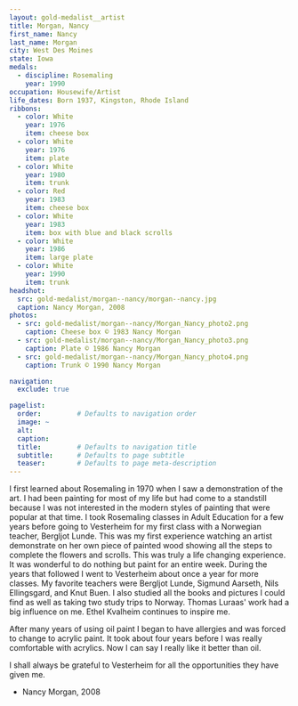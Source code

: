 ```yaml
---
layout: gold-medalist__artist
title: Morgan, Nancy
first_name: Nancy
last_name: Morgan
city: West Des Moines
state: Iowa
medals: 
  - discipline: Rosemaling
    year: 1990
occupation: Housewife/Artist
life_dates: Born 1937, Kingston, Rhode Island
ribbons:
  - color: White
    year: 1976
    item: cheese box
  - color: White
    year: 1976
    item: plate
  - color: White
    year: 1980
    item: trunk
  - color: Red
    year: 1983
    item: cheese box
  - color: White
    year: 1983
    item: box with blue and black scrolls
  - color: White
    year: 1986
    item: large plate
  - color: White
    year: 1990
    item: trunk
headshot:
  src: gold-medalist/morgan--nancy/morgan--nancy.jpg
  caption: Nancy Morgan, 2008
photos:
  - src: gold-medalist/morgan--nancy/Morgan_Nancy_photo2.png
    caption: Cheese box © 1983 Nancy Morgan
  - src: gold-medalist/morgan--nancy/Morgan_Nancy_photo3.png
    caption: Plate © 1986 Nancy Morgan
  - src: gold-medalist/morgan--nancy/Morgan_Nancy_photo4.png
    caption: Trunk © 1990 Nancy Morgan

navigation:
  exclude: true

pagelist:
  order:         # Defaults to navigation order  
  image: ~
  alt:
  caption:
  title:         # Defaults to navigation title
  subtitle:      # Defaults to page subtitle
  teaser:        # Defaults to page meta-description  
---
```

I first learned about Rosemaling in 1970 when I saw a demonstration of the art.  I had been painting for most of my life but had come to a standstill because I was not interested in the modern styles of painting that were popular at that time.  I took Rosemaling classes in Adult Education for a few years before going to Vesterheim for my first class with a Norwegian teacher, Bergljot Lunde.  This was my first experience watching an artist demonstrate on her own piece of painted wood showing all the steps to complete the flowers and scrolls.  This was truly a life changing experience.  It was wonderful to do nothing but paint for an entire week.  During the years that followed I went to Vesterheim about once a year for more classes.  My favorite teachers were Bergljot Lunde, Sigmund Aarseth, Nils Ellingsgard, and Knut Buen.  I also studied all the books and pictures I could find as well as taking two study trips to Norway.  Thomas Luraas' work had a big influence on me.  Ethel Kvalheim continues to inspire me.

After many years of using oil paint I began to have allergies and was forced to change to acrylic paint.  It took about four years before I was really comfortable with acrylics.  Now I can say I really like it better than oil.

I shall always be grateful to Vesterheim for all the opportunities they have given me.

- Nancy Morgan, 2008
